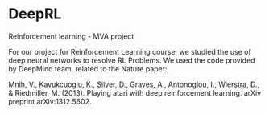 # DeepRL
Reinforcement learning - MVA project

For our project for Reinforcement Learning course, we studied the use of deep neural networks to resolve RL Problems.
We used the code provided by DeepMind team, related to the Nature paper:

Mnih, V., Kavukcuoglu, K., Silver, D., Graves, A., Antonoglou, I., Wierstra, D., & Riedmiller, M. (2013). Playing atari with deep reinforcement learning. arXiv preprint arXiv:1312.5602.


